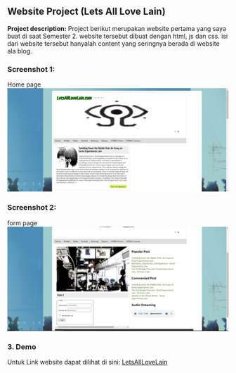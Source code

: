 
## Website Project (Lets All Love Lain)

**Project description:** Project berikut merupakan website pertama yang saya buat di saat Semester 2. website tersebut dibuat dengan html, js dan css. isi dari website tersebut hanyalah content yang seringnya berada di website ala blog.

### Screenshot 1:

Home page
<img src="images/lainHome.PNG?raw=true"/>

### Screenshot 2:
form page
<img src="images/lainForm.PNG?raw=true"/>

### 3. Demo

Untuk Link website dapat dilihat di sini: [LetsAllLoveLain](https://lets-all-love-lain.vercel.app/)

